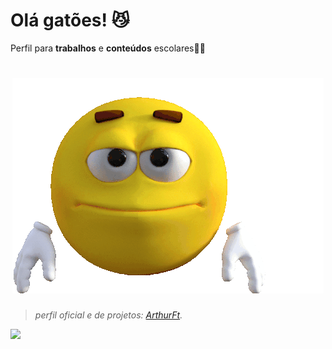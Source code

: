 # Olá gatões! 😼
Perfil para **trabalhos** e **conteúdos** escolares🏫📝
<h1 align="center">
    <img src="wave-joe.gif">
</h1>

> <i>perfil oficial e de projetos: <a href="https://github.com/ArthurFt">ArthurFt</a>.</i>

![](https://komarev.com/ghpvc/?username=blondescola&color=006bed)
